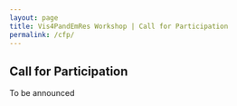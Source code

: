 ```yaml
---
layout: page
title: Vis4PandEmRes Workshop | Call for Participation
permalink: /cfp/
---
```

<h2>Call for Participation</h2>

<p>To be announced</p>
